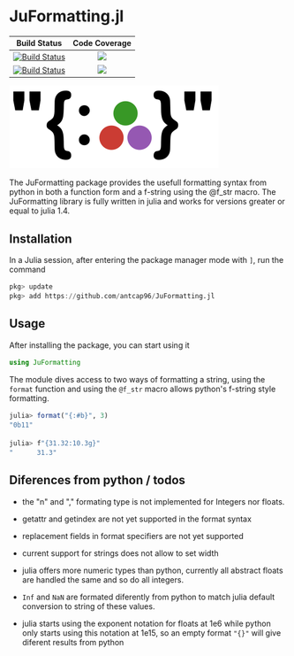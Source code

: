 # JuFormatting.jl

| **Build Status**                          | **Code Coverage**               |
|:-----------------------------------------:|:-------------------------------:|
| [![Build Status][travis-img]][travis-url] | [![][coveral-img]][coveral-url] |
| [![Build Status][appvey-img]][appvey-url] | [![][codecov-img]][codecov-url] |


![logo](logo/logo.svg "JuFormatting.jl")

The JuFormatting package provides the usefull formatting syntax from python in both a function form and a f-string using the @f_str macro. The JuFormatting library is fully written in julia and works for versions greater or equal to julia 1.4.

Installation
------------

In a Julia session, after entering the package manager mode with `]`, run the command

```julia
pkg> update
pkg> add https://github.com/antcap96/JuFormatting.jl
```

Usage
-----

After installing the package, you can start using it

```julia
using JuFormatting
```

The module dives access to two ways of formatting a string, using the `format` function and using the `@f_str` macro allows python's f-string style formatting.

```julia
julia> format("{:#b}", 3)
"0b11"

julia> f"{31.32:10.3g}"
"      31.3"
```

Diferences from python / todos
------------------------------

* the "n" and "," formating type is not implemented for Integers nor floats.

* getattr and getindex are not yet supported in the format syntax

* replacement fields in format specifiers are not yet supported

* current support for strings does not allow to set width

* julia offers more numeric types than python, currently all abstract floats are handled the same and so do all integers.

* `Inf` and `NaN` are formated diferently from python to match julia default conversion to string of these values.

* julia starts using the exponent notation for floats at 1e6 while python only starts using this notation at 1e15, so an empty format `"{}"` will give diferent results from python

[travis-img]: https://travis-ci.com/antcap96/JuFormatting.jl.svg?branch=master
[travis-url]: https://travis-ci.com/antcap96/JuFormatting.jl

[appvey-img]: https://ci.appveyor.com/api/projects/status/github/antcap96/JuFormatting.jl?svg=true
[appvey-url]: https://ci.appveyor.com/project/antcap96/JuFormatting-jl

[coveral-img]: https://coveralls.io/repos/github/antcap96/JuFormatting.jl/badge.svg
[coveral-url]: https://coveralls.io/github/antcap96/JuFormatting.jl

[codecov-img]: https://codecov.io/gh/antcap96/JuFormatting.jl/branch/master/graph/badge.svg
[codecov-url]: https://codecov.io/gh/antcap96/JuFormatting.jl
